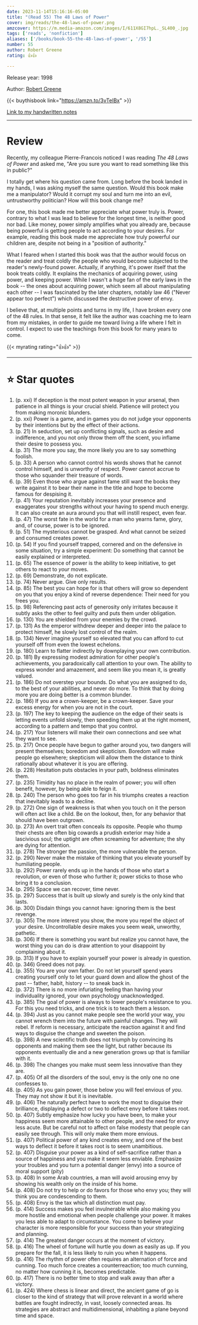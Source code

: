 ```yaml
---
date: 2023-11-14T15:16:16-05:00
title: "(Read 55) The 48 Laws of Power"
cover: img/reads/the-48-laws-of-power.png
amzcover: https://m.media-amazon.com/images/I/611X8GI7hpL._SL400_.jpg
tags: ['reads', 'nonfiction']
aliases: ['/books/book-55-the-48-laws-of-power', '/55']
number: 55
author: Robert Greene
rating: 👍👍

---
```


Release year: 1998

Author: [Robert Greene](https://powerseductionandwar.com/)

{{< buythisbook link="https://amzn.to/3vTeIBx" >}}

[Link to my handwritten notes](https://drive.google.com/file/d/1yC-pYPFb4mz_rKzRbok8ldBoQiQEBf6N/view?usp=sharing)

---

# Review

Recently, my colleague Pierre-Francois noticed I was reading *The 48 Laws of Power* and
asked me, "Are you sure you want to read something like this in public?"

I totally get where his question came from. Long before the book landed
in my hands, I was asking myself the same question. Would this book make
me a manipulator? Would it corrupt my soul and turn me into an evil,
untrustworthy politician? How will this book change me?

For one, this book made me better appreciate what power truly is. Power,
contrary to what I was lead to believe for the longest time, is neither
good nor bad. Like money, power simply amplifies what you already are,
because being powerful is getting people to act according to your
desires. For example, reading this book made me appreciate how truly powerful
our children are, despite not being in a "position of authority."

What I feared when I started this book was that the author would focus
on the reader and treat coldly the people who would become subjected to
the reader's newly-found power. Actually, if anything, it's power itself
that the book treats coldly. It explains the mechanics of acquiring
power, using power, and keeping power. While I wasn't a huge fan of the
early laws in the book -- the ones about acquiring power, which seem all
about manipulating each other -- I was fascinated by the later chapters,
notably law 46 ("Never appear too perfect") which discussed the
destructive power of envy.

I believe that, at multiple points and turns in my life, I have broken
every one of the 48 rules. In that sense, it felt like the author was
coaching me to learn from my mistakes, in order to guide me toward
living a life where I felt in control. I expect to use the teachings
from this book for many years to come.

{{< myrating rating="👍👍" >}}

---

# :star: Star quotes

1. (p. xxi) If deception is the most potent weapon in your arsenal, then
   patience in all things is your crucial shield. Patience will protect
   you from making moronic blunders.
1. (p. xxi) Power is a game, and in games you do not judge your opponents by
   their intentions but by the effect of their actions.
1. (p. 21) In seduction, set up conflicting signals, such as desire and
   indifference, and you not only throw them off the scent, you inflame
   their desire to possess you.
1. (p. 31) The more you say, the more likely you are to say something
   foolish.
1. (p. 33) A person who cannot control his words shows that he cannot
   control himself, and is unworthy of respect. Power cannot accrue to
   those who squander their treasure of words.
1. (p. 39) Even those who argue against fame still want the books they
   write against it to bear their name in the title and hope to become
   famous for despising it.
1. (p. 41) Your reputation inevitably increases your presence and
   exaggerates your strengths without your having to spend much energy.
   It can also create an aura around you that will instill respect, even
   fear.
1. (p. 47) The worst fate in the world for a man who yearns fame, glory,
   and, of course, power is to be ignored.
1. (p. 51) The mysterious cannot be grasped. And what cannot be seized
   and consumed creates power.
1. (p. 54) If you find yourself trapped, cornered and on the defensive
   in some situation, try a simple experiment: Do something that cannot
   be easily explained or interpreted.
1. (p. 65) The essence of power is the ability to keep initiative, to
   get others to react to *your* moves.
1. (p. 69) Demonstrate, do not explicate.
1. (p. 74) Never argue. Give only results.
1. (p. 85) The best you can hope for is that others will grow so
   dependent on you that you enjoy a kind of reverse dependence: Their
   need for you frees you.
1. (p. 98) Referencing past acts of generosity only irritates because
   it subtly asks the other to feel guilty and puts them under
   obligation.
1. (p. 130) You are shielded from your enemies by the crowd.
1. (p. 131) As the emperor withdrew deeper and deeper into the palace to
   protect himself, he slowly lost control of the realm.
1. (p. 134) Never imagine yourself so elevated that you can afford to
   cut yourself off from even the lowest echelons.
1. (p. 180) Learn to flatter indirectly by downplaying your own
   contribution.
1. (p. 181) By expressing modest admiration for other people's
   achievements, you paradoxically call attention to your own. The
   ability to express wonder and amazement, and seem like you mean it,
   is greatly valued.
1. (p. 186) Do not overstep your bounds. Do what you are assigned to do,
   to the best of your abilities, and never do more. To think that by
   doing more you are doing better is a common blunder.
1. (p. 186) If you are a crown-keeper, be a crown-keeper. Save your
   excess energy for when you are not in the court.
1. (p. 197) The key to keeping the audience on the edge of their seats
   is letting events unfold slowly, then speeding them up at the right
   moment, according to a pattern and tempo that you control.
1. (p. 217) Your listeners will make their own connections and see what
   they want to see.
1. (p. 217) Once people have begun to gather around you, two dangers
   will present themselves; boredom and skepticism. Boredom will make
   people go elsewhere; skepticism will allow them the distance to think
   rationally about whatever it is you are offering.
1. (p. 228) Hesitation puts obstacles in your path, boldness eliminates
   them.
1. (p. 235) Timidity has no place in the realm of power; you will often
   benefit, however, by being able to feign it.
1. (p. 240) The person who goes too far in his triumphs creates a
   reaction that inevitably leads to a decline.
1. (p. 272) One sign of weakness is that when you touch on it the person
   will often act like a child. Be on the lookout, then, for any
   behavior that should have been outgrown.
1. (p. 273) An overt trait often conceals its opposite. People who thump
   their chests are often big cowards a prudish exterior may hide a
   lascivious soul; the uptight are often screaming for adventure; the
   shy are dying for attention.
1. (p. 278) The stronger the passion, the more vulnerable the person.
1. (p. 290) Never make the mistake of thinking that you elevate yourself
   by humiliating people.
1. (p. 292) Power rarely ends up in the hands of those who start a
   revolution, or even of those who further it; power sticks to those
   who bring it to a conclusion.
1. (p. 295) Space we can recover, time never.
1. (p. 297) Success that is built up slowly and surely is the only kind
   that lasts.
1. (p. 300) Disdain things you cannot have: ignoring them is the best
   revenge.
1. (p. 305) The more interest you show, the more you repel the object of
   your desire. Uncontrollable desire makes you seem weak, unworthy,
   pathetic.
1. (p. 306) If there is something you want but realize you cannot have,
   the worst thing you can do is draw attention to your disappoint by
   complaining about it.
1. (p. 313) If you have to explain yourself your power is already in
   question.
1. (p. 346) Greed does not pay.
1. (p. 355) You are your own father. Do not let yourself spend years
   creating yourself only to let your guard down and allow the ghost of
   the past -- father, habit, history -- to sneak back in.
1. (p. 372) There is no more infuriating feeling than having your
   individuality ignored, your own psychology unacknowledged.
1. (p. 385) The goal of power is always to lower people's resistance to
   you. For this you need tricks, and one trick is to teach them a
   lesson.
1. (p. 394) Just as you cannot make people see the world your way, you
   cannot wrench them into the future with painful changes. They will
   rebel. If reform is necessary, anticipate the reaction against it and
   find ways to disguise the change and sweeten the poison.
1. (p. 398) A new scientific truth does not triumph by convincing its
   opponents and making them see the light, but rather because its
   opponents eventually die and a new generation grows up that is
   familiar with it.
1. (p. 398) The changes you make must seem less innovative than they
   are.
1. (p. 405) Of all the disorders of the soul, envy is the only one no
   one confesses to.
1. (p. 405) As you gain power, those below you will feel envious of
   *you*. They may not show it but it is inevitable.
1. (p. 406) The naturally perfect have to work the most to disguise
   their brilliance, displaying a defect or two to deflect envy before
   it takes root.
1. (p. 407) Subtly emphasize how lucky you have been, to make your
   happiness seem more attainable to other people, and the need for envy
   less acute. But be careful not to affect on false modesty that people
   can easily see through. This will only make them more envious.
1. (p. 407) Political power of any kind creates envy, and one of the
   best ways to deflect it before it takes root is to seem unambitious.
1. (p. 407) Disguise your power as a kind of self-sacrifice rather than a
   source of happiness and you make it seem less enviable. Emphasize
   your troubles and you turn a potential danger (envy) into a source of
   moral support (pity)
1. (p. 408) In some Arab countries, a man will avoid arousing envy by
   showing his wealth only on the inside of his home.
1. (p. 408) Do not try to help or do favors for those who envy you; they
   will think you are condescending to them.
1. (p. 408) Envy is the tax which all distinction must pay.
1. (p. 414) Success makes you feel invulnerable while also making you
   more hostile and emotional when people challenge your power. It makes
   you less able to adapt to circumstance. You come to believe your
   character is more responsible for your success than your strategizing
   and planning.
1. (p. 414) The greatest danger occurs at the moment of victory.
1. (p. 416) The wheel of fortune will hurtle you down as easily as up.
   If you prepare for the fall, it is less likely to ruin you when it
   happens.
1. (p. 416) The rhythm of power often requires an alternation of force
   and cunning. Too much force creates a counterreaction; too much
   cunning, no matter how cunning it is, becomes predictable.
1. (p. 417) There is no better time to stop and walk away than after a
   victory.
1. (p. 424) Where chess is linear and direct, the ancient game of go is
   closer to the kind of strategy that will prove relevant in a world
   where battles are fought indirectly, in vast, loosely connected
   areas. Its strategies are abstract and multidimensional, inhabiting a
   plane beyond time and space.
